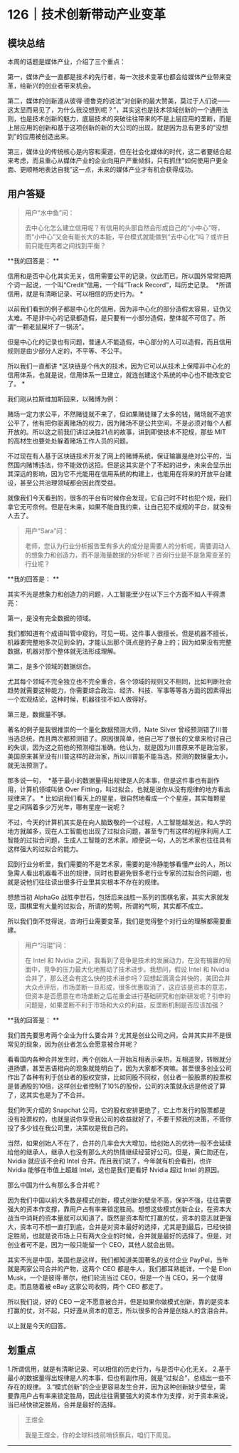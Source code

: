 # 126｜技术创新带动产业变革

## 模块总结

本周的话题是媒体产业，介绍了三个重点：

第一，媒体产业一直都是技术的先行者，每一次技术变革也都会给媒体产业带来变革，给新兴的创业者带来机会。

第二，媒体的创新遵从彼得·德鲁克的说法“对创新的最大赞美，莫过于人们说——这太显而易见了，为什么我没想到呢？”，其实这也是技术领域创新的一个通用法则，也是技术创新的魅力，底层技术的突破往往带来的不是上层应用的垄断，而是上层应用的创新和基于这项创新的新的大公司的出现，就是因为总有更多的“没想到”的应用被创造出来。

第三，媒体业的传统核心是内容和渠道，但在社会化媒体的时代，这二者要结合起来考虑，而且重心从媒体产业的企业向用户严重倾斜，只有抓住“如何使用户更全面、更顺畅地表达自我”这一点，未来的媒体产业才有机会获得成功。

## 用户答疑

> 用户“水中鱼”问：
> 
> 去中心化怎么建立信用呢？有信用的头部自然会形成自己的“小中心”呀，而“小中心”又会有能长大的本能，平台模式就能做到“去中心化”吗？或许目前只能在两者之间找到平衡？

 **我的回答是： **

信用和是否中心化其实无关，信用需要公平的记录，仅此而已，所以国外常常把两个词一起说，一个叫“Credit”信用，一个叫“Track Record”，叫历史记录。  *所谓信用，就是有清晰记录、可以相信的历史行为。 *

以前我们看到的例子都是中心化的信用，因为非中心化的部分造假太容易，证伪又太难。不是非中心的记录都造假，是只要有一小部分造假，整体就不可信了。所谓“一颗老鼠屎坏了一锅汤”。

但是中心化的记录也有问题，普通人不能造假，中心部分的人可以造假，而且信用规则是由少部分人定的，不平等、不公平。

所以我们一直都讲 *区块链是个伟大的技术，因为它可以从技术上保障非中心化的信用体系，也就是说，信用体系一旦建立，就连创建这个系统的中心也不能改变它了。 *

我们刚从拉斯维加斯回来，以赌博为例：

赌场一定力求公平，不然赌徒就不来了，但如果赌徒赚了太多的钱，赌场就不追求公平了，他有把你驱离赌场的权力，因为赌场不是公共空间，不是必须对每个人都开放的。所以这之前我们讲过决胜21点的故事，讲到即使技术不犯规，那些 MIT 的高材生也要处处躲着赌场工作人员的问题。

不过现在有人基于区块链技术开发了网上的赌博系统，保证输赢是绝对公平的，当然国内赌博违法，你不能效仿这招。但是这其实是个了不起的进步，未来会显示出其深远的影响，因为它不光能用在信用系统的构建上，也能用在将来的开放平台建设，甚至公共治理领域都会因此而受益。

就像我们今天看到的，很多的平台有时候你会发现，它自己时不时也犯个规，我们拿它无可奈何。但是在未来，如果不能自我约束，让自己犯不成规的平台，就没有人去了。

> 用户“Sara”问：
> 
> 老师，您认为行业分析报告里有多大的成分是需要人的分析呢，需要调动人的想象力和创造力，而不是海量数据的分析呢？咨询行业是不是急需变革的行业呢？

 **我的回答是： **

其实不光是想象力和创造力的问题，人工智能至少在以下三个方面不如人干得漂亮：

第一，是没有完全数据的领域。

我们都知道有个成语叫管中窥豹，可见一斑。这件事人很擅长，但是机器不擅长，机器要完整地多次见到全豹，才能认出那个斑点是豹子身上的；因为如果没有完整数据，机器对那个整体就无法形成理解。

第二，是多个领域的数据综合。

尤其每个领域不完全独立也不完全重合，各个领域的规则又不相同，比如判断社会趋势就需要这种能力，你需要综合政治、经济、科技、军事等等各方面的因素得出一个宏观结论，这种时候，机器往往不如人做得好。

第三是，数据量不够。

著名的例子是我很推崇的一个量化数据预测大师，Nate Silver 曾经预测错了川普当选总统，而且两次都预测错了。原因很简单，他自己写了很长的文章来检讨自己的失误，因为这之前他的预测相当准确。他认为，就是因为川普原来不是政治家，美国原来甚至没有川普这样的政治家，所以川普能不能当选，预测的数据量太小，就无法预测了。

那多说一句，  *基于最小的数据量得出规律是人的本事，但是这件事也有副作用，计算机领域叫做 Over Fitting，叫过拟合，也就是说你从没有规律的地方看出规律来了。 * 比如说我们看天上的星星，很自然地看成一个个星座，其实每颗星星之间隔着多少万光年，哪有星座一说呢？

不过，今天的计算机其实是在向人脑致敬的一个过程，人工智能越发达，和人学的地方就越多，现在人工智能也出现了过拟合问题，甚至专门有这样的程序利用人工智能的过拟合问题，生成人工智能的艺术家。顺便说一句，人的艺术家也往往具有这样强大的过拟合的能力。

回到行业分析里，我们需要的不是艺术家，需要的是冷静能够看懂产业的人，所以急需人看出机器看不出的规律，同时也要避免很多老行业专家的过拟合的问题，也就是说他们往往读出很多行业里其实根本不存在的规律。

想想当初 AlphaGo 战胜李世石，包括后来战胜一系列的围棋名家，其实大家就发现，围棋里有大量的过拟合，所谓的势啊，所谓的气啊，其实都不成立。

所以我们倒不觉得说，咨询行业需要变革，我们是觉得整个对行业的理解都需要重建。

> 用户“冯琨”问：
> 
> 在 Intel 和 Nvidia 之间，我看到了竞争是技术的发展动力，在没有输赢的局面中，竞争的压力最大化地推动了技术进步。我想问，假设 Intel 和 Nvidia 合并了，那么还会有这么快的技术进步吗？回想起滴滴合并快的，美团合并大众点评后，市场垄断一旦形成，很多优惠取消了，这应该是资本的意志，但资本是否愿意在市场垄断之后花重金进行基础研究和创新研发呢？引申的问题是，如果垄断不利于市场和大众的利益，反垄断机制是否应该加强？

 **我的回答是： **

我们首先要思考两个企业为什么要合并？尤其是创业公司之间，合并其实并不是很常见的现象，因为创业者怎么会愿意被合并呢？

看看国内各种合并发生时，两个创始人一开始互相表示亲热，互相道贺，转眼就分道扬镳，甚至恶语相向的现象就能明白了，因为大家都不爽嘛。甚至很多创业公司作出了各种有利于创业者的股权安排，比如同股不同权，创业者一股股票的投票权是普通股的10倍，这样创业者控制了10%的股份，公司的决策就永远是他说了算了，这其实也是为了不合并。

我们昨天介绍的 Snapchat 公司，它的股权安排更绝了，它上市发行的股票都是没有投票权的，也就是说你享受我公司的收益就好了，不要干预我的决策，不管你投了多少钱在我公司里，决策权是我自己的。

当然，如果创始人不在了，合并的几率会大大增加，给创始人的优待一般不会延续给他的继承人，继承人也没有那么大的热情继续经营好公司。但是，黄仁勋还在，Nvidia 就应该不会和 Intel 合并。而且我们说了，今年就有机会看到，也许 Nvidia 能够在市值上超越 Intel，这也是我们更看好 Nvidia 超过 Intel 的原因。

那么中国为什么有那么多合并呢？

因为我们中国以前大多数是模式创新，模式创新的壁垒不高，保护不强，往往需要强大的资本作支撑，靠用户占有率来锁定胜局。想想这些模式创新企业，在资本大战当中消耗的资本量就可以知道了。既然是资本帮忙打赢的仗，资本的意志就更强大，资本可不想一直打到底，合并是对资本最好的选择，尤其是到最后，已经快锁定胜局，也就是说市场上只有两大企业的时候，合并就是最好的选择了。但是，对创业者可不是，因为一般只能留一个 CEO，其他人就会出局。

其实不光是中国，美国也是这样，我们都知道美国著名的支付企业 PayPel，当年就是两家公司合并的产物，这两个 CEO 都是牛人，我们都耳熟能详，一个是 Elon Musk，一个是彼得·蒂尔，他们轮流当过 CEO，但是一个当 CEO，另一个就得走。而且随着被 eBay 这家公司收购，两个 CEO 都走了。

所以我们说，好的 CEO 一定不愿意被合并，但是如果你做模式创新，靠的是资本打赢的仗，对不起，只好遵从资本的意志，所以很多的合并是创始人的含泪合并。

以上就是今天的回答。

## 划重点

1.所谓信用，就是有清晰记录、可以相信的历史行为，与是否中心化无关。
2.基于最小的数据量得出规律是人的本事，但也有副作用，就是“过拟合”，总结出一些不存在的规律。
3.“模式创新”的企业更容易发生合并，因为这种创新缺少壁垒，需要靠用户占有率来锁定胜局，因此往往需要强大的资本作为支撑，对于资本来说，当已经快锁定胜局，合并是最好的选择。

> 王煜全
> 
> 我是王煜全，你的全球科技前哨侦察兵，咱们下周见。

---
